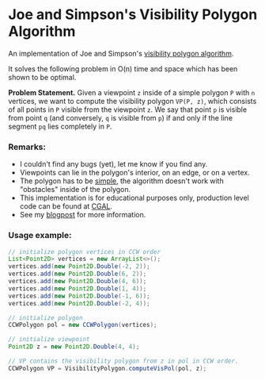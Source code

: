 # Joe and Simpson's Visibility Polygon Algorithm
An implementation of Joe and Simpson's [visibility polygon algorithm](https://cs.uwaterloo.ca/research/tr/1985/CS-85-38.pdf).

It solves the following problem in O(n) time and space which has been shown to be optimal.

**Problem Statement.** Given a viewpoint `z` inside of a simple polygon `P` with `n` vertices, we want to compute the visibility polygon `VP(P, z)`, which consists of all points in `P` visible from the viewpoint `z`. We say that point `p` is visible from point `q` (and conversely, `q` is visible from `p`) if and only if the line segment `pq` lies completely in `P`.

### Remarks:
- I couldn't find any bugs (yet), let me know if you find any.
- Viewpoints can lie in the polygon's interior, on an edge, or on a vertex.
- The polygon has to be [simple](https://en.wikipedia.org/wiki/Simple_polygon), the algorithm doesn't work with "obstacles" inside of the polygon.
- This implementation is for educational purposes only, production level code can be found at [CGAL](https://doc.cgal.org/latest/Visibility_2/classCGAL_1_1Simple__polygon__visibility__2.html).
- See my [blogpost](https://glavas.github.io/2017/01/01/computing-visibility-polygons/) for more information.

### Usage example:

``` java
// initialize polygon vertices in CCW order
List<Point2D> vertices = new ArrayList<>();
vertices.add(new Point2D.Double(-2, 2));
vertices.add(new Point2D.Double(6, 2));
vertices.add(new Point2D.Double(4, 6));
vertices.add(new Point2D.Double(1, 4));
vertices.add(new Point2D.Double(-1, 6));
vertices.add(new Point2D.Double(-2, 4));

// initialize polygon
CCWPolygon pol = new CCWPolygon(vertices);

// initialize viewpoint
Point2D z = new Point2D.Double(4, 4);

// VP contains the visibility polygon from z in pol in CCW order.
CCWPolygon VP = VisibilityPolygon.computeVisPol(pol, z);
```

